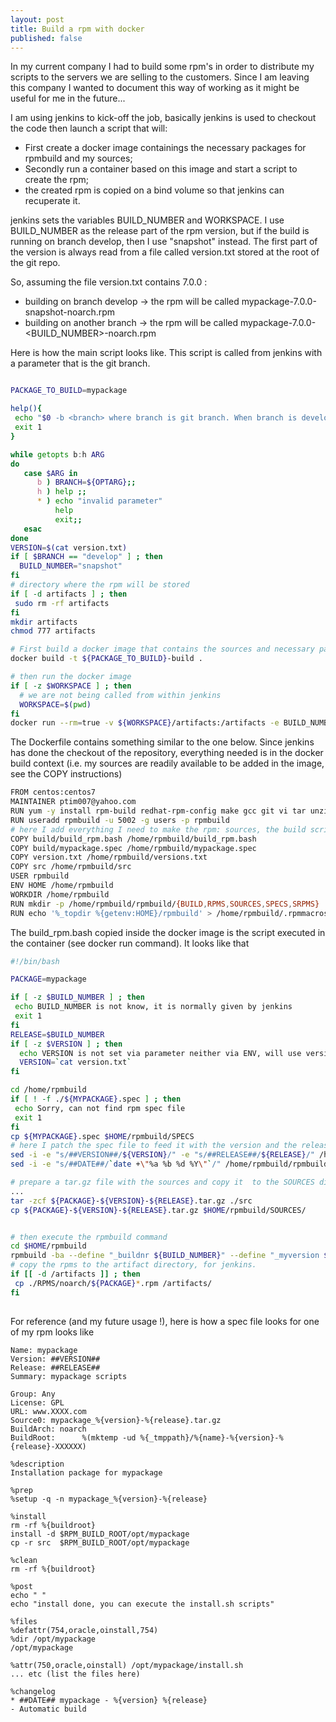 ```yaml
---
layout: post
title: Build a rpm with docker
published: false
---
```


In my current company I had to build some rpm's in order to distribute my scripts to the servers we are selling to the customers. Since I am leaving this company I wanted to document this way of working as it might be useful for me in the future...

I am using jenkins to kick-off the job, basically jenkins is used to checkout the code then launch a script that will:
* First create a docker image containings the necessary packages for rpmbuild and my sources;
* Secondly run a container based on this image and start a script to create the rpm;
* the created rpm is copied on a bind volume so that jenkins can recuperate it.

jenkins sets the variables BUILD_NUMBER and WORKSPACE. I use BUILD_NUMBER as the release part of the rpm version, but if the build is running on branch develop, then I use "snapshot" instead. The first part of the version is always read from a file called version.txt stored at the root of the git repo. 

So, assuming the file version.txt contains 7.0.0 :

* building on branch develop -> the rpm will be called mypackage-7.0.0-snapshot-noarch.rpm
* building on another branch -> the rpm will be called mypackage-7.0.0-<BUILD_NUMBER>-noarch.rpm

Here is how the main script looks like. This script is called from jenkins with a parameter that is the git branch.

``` bash

PACKAGE_TO_BUILD=mypackage

help(){
 echo "$0 -b <branch> where branch is git branch. When branch is develop, snapshot will be added to the version"
 exit 1
}

while getopts b:h ARG
do
   case $ARG in
      b ) BRANCH=${OPTARG};;
      h ) help ;;
      * ) echo "invalid parameter"
          help
          exit;;
   esac
done
VERSION=$(cat version.txt)
if [ $BRANCH == "develop" ] ; then
  BUILD_NUMBER="snapshot"
fi
# directory where the rpm will be stored
if [ -d artifacts ] ; then
 sudo rm -rf artifacts
fi
mkdir artifacts
chmod 777 artifacts

# First build a docker image that contains the sources and necessary packages for rpmbuild
docker build -t ${PACKAGE_TO_BUILD}-build .

# then run the docker image
if [ -z $WORKSPACE ] ; then
  # we are not being called from within jenkins
  WORKSPACE=$(pwd)
fi
docker run --rm=true -v ${WORKSPACE}/artifacts:/artifacts -e BUILD_NUMBER=${BUILD_NUMBER} -e VERSION=$VERSION --user rpmbuild ${PACKAGE_TO_BUILD}-build /home/rpmbuild/build_rpm.bash

```

The Dockerfile contains something similar to the one below. Since jenkins has done the checkout of the repository, everything needed is in the docker build context (i.e. my sources are readily available to be added in the image, see the COPY instructions)

```bash
FROM centos:centos7
MAINTAINER ptim007@yahoo.com
RUN yum -y install rpm-build redhat-rpm-config make gcc git vi tar unzip rpmlint && yum clean all
RUN useradd rpmbuild -u 5002 -g users -p rpmbuild
# here I add everything I need to make the rpm: sources, the build script, etc...all of that was checkout from git by jenkins.
COPY build/build_rpm.bash /home/rpmbuild/build_rpm.bash
COPY build/mypackage.spec /home/rpmbuild/mypackage.spec
COPY version.txt /home/rpmbuild/versions.txt
COPY src /home/rpmbuild/src
USER rpmbuild
ENV HOME /home/rpmbuild
WORKDIR /home/rpmbuild
RUN mkdir -p /home/rpmbuild/rpmbuild/{BUILD,RPMS,SOURCES,SPECS,SRPMS}
RUN echo '%_topdir %{getenv:HOME}/rpmbuild' > /home/rpmbuild/.rpmmacros
```

The build_rpm.bash copied inside the docker image is the script executed in the container (see docker run command). It looks like that

```bash
#!/bin/bash

PACKAGE=mypackage

if [ -z $BUILD_NUMBER ] ; then
 echo BUILD_NUMBER is not know, it is normally given by jenkins
 exit 1
fi
RELEASE=$BUILD_NUMBER
if [ -z $VERSION ] ; then
  echo VERSION is not set via parameter neither via ENV, will use version.txt
  VERSION=`cat version.txt`
fi

cd /home/rpmbuild
if [ ! -f ./${MYPACKAGE}.spec ] ; then
 echo Sorry, can not find rpm spec file 
 exit 1
fi
cp ${MYPACKAGE}.spec $HOME/rpmbuild/SPECS
# here I patch the spec file to feed it with the version and the release and the date
sed -i -e "s/##VERSION##/${VERSION}/" -e "s/##RELEASE##/${RELEASE}/" /home/rpmbuild/rpmbuild/SPECS/${PACKNAME}.spec
sed -i -e "s/##DATE##/`date +\"%a %b %d %Y\"`/" /home/rpmbuild/rpmbuild/SPECS/${PACKNAME}.spec

# prepare a tar.gz file with the sources and copy it  to the SOURCES directory
...
tar -zcf ${PACKAGE}-${VERSION}-${RELEASE}.tar.gz ./src
cp ${PACKAGE}-${VERSION}-${RELEASE}.tar.gz $HOME/rpmbuild/SOURCES/


# then execute the rpmbuild command
cd $HOME/rpmbuild
rpmbuild -ba --define "_buildnr ${BUILD_NUMBER}" --define "_myversion $VERSION" ./SPECS/${PACKAGE}.spec
# copy the rpms to the artifact directory, for jenkins.
if [[ -d /artifacts ]] ; then
 cp ./RPMS/noarch/${PACKAGE}*.rpm /artifacts/
fi
 
```

For reference (and my future usage !), here is how a spec file looks for one of my rpm looks like

```
Name: mypackage
Version: ##VERSION##
Release: ##RELEASE##
Summary: mypackage scripts

Group: Any
License: GPL
URL: www.XXXX.com
Source0: mypackage_%{version}-%{release}.tar.gz
BuildArch: noarch
BuildRoot:      %(mktemp -ud %{_tmppath}/%{name}-%{version}-%{release}-XXXXXX)

%description
Installation package for mypackage

%prep
%setup -q -n mypackage_%{version}-%{release}

%install
rm -rf %{buildroot}
install -d $RPM_BUILD_ROOT/opt/mypackage
cp -r src  $RPM_BUILD_ROOT/opt/mypackage

%clean
rm -rf %{buildroot}

%post
echo " "
echo "install done, you can execute the install.sh scripts"

%files
%defattr(754,oracle,oinstall,754)
%dir /opt/mypackage
/opt/mypackage

%attr(750,oracle,oinstall) /opt/mypackage/install.sh
... etc (list the files here)

%changelog
* ##DATE## mypackage - %{version} %{release}
- Automatic build
```
